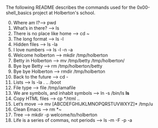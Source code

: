 The following README describes the commands used for the 0x00-shell_basics project at Holberton's school. 

0. Where am I?--> pwd 
1. What’s in there? --> ls
2. There is no place like home --> cd  ~
3. The long format --> ls -l
4. Hidden files --> ls -la
5. I love numbers --> ls -l -n -a
6. Welcome holberton --> mkdir /tmp/holberton
7. Betty in Holberton --> mv /tmp/betty /tmp/holberton/
8. Bye bye Betty --> rm /tmp/holberton/betty
9. Bye bye Holberton --> rmdir /tmp/holberton
10. Back to the future --> cd -
11. Lists --> ls -la . .. /boot
12. File type --> file /tmp/iamafile
13. We are symbols, and inhabit symbols --> ln -s /bin/ls __ls__
14. Copy HTML files --> cp *.html ..
15. Let’s move --> mv [ABCDEFGHIJKLMNOPQRSTUVWXYZ]* /tmp/u
16. Clean Emacs --> rm *~
17. Tree --> mkdir -p welcome/to/holberton
18. Life is a series of commas, not periods --> ls -m -F -p -a